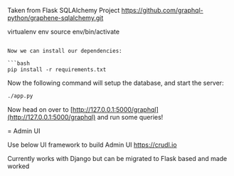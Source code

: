 
Taken from Flask SQLAlchemy Project
https://github.com/graphql-python/graphene-sqlalchemy.git

virtualenv env
source env/bin/activate
```

Now we can install our dependencies:

```bash
pip install -r requirements.txt
```

Now the following command will setup the database, and start the server:

```bash
./app.py

```
Now head on over to
[http://127.0.0.1:5000/graphql](http://127.0.0.1:5000/graphql)
and run some queries!

= Admin UI

Use below UI framework to build Admin UI
https://crudl.io

Currently works with Django but can be migrated to Flask based and made worked

